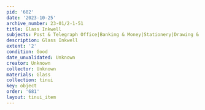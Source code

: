 ```yaml
---
pid: '682'
date: '2023-10-25'
archive_number: 23-01/2-1-51
title: Glass Inkwell
subjects: Post & Telegraph Office|Banking & Money|Stationery|Drawing & Writing
description: Glass Inkwell
extent: '2'
condition: Good
date_unvalidated: Unknown
creator: Unknown
collector: Unknown
materials: Glass
collection: tinui
key: object
order: '681'
layout: tinui_item
---
```

